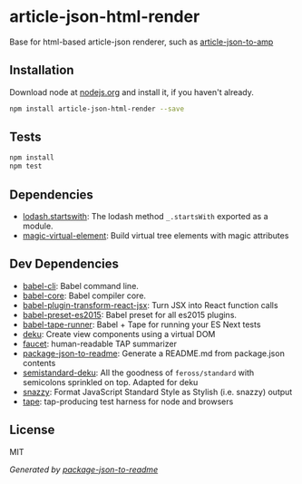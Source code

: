 # article-json-html-render 

Base for html-based article-json renderer, such as [article-json-to-amp](https://www.npmjs.com/package/article-json-to-amp)

## Installation

Download node at [nodejs.org](http://nodejs.org) and install it, if you haven't already.

```sh
npm install article-json-html-render --save
```


## Tests

```sh
npm install
npm test
```

## Dependencies

- [lodash.startswith](https://github.com/lodash/lodash): The lodash method `_.startsWith` exported as a module.
- [magic-virtual-element](https://github.com/dekujs/magic-virtual-element): Build virtual tree elements with magic attributes

## Dev Dependencies

- [babel-cli](https://github.com/babel/babel/tree/master/packages): Babel command line.
- [babel-core](https://github.com/babel/babel/tree/master/packages): Babel compiler core.
- [babel-plugin-transform-react-jsx](https://github.com/babel/babel/tree/master/packages): Turn JSX into React function calls
- [babel-preset-es2015](https://github.com/babel/babel/tree/master/packages): Babel preset for all es2015 plugins.
- [babel-tape-runner](https://github.com/wavded/babel-tape-runner): Babel + Tape for running your ES Next tests
- [deku](https://github.com/dekujs/deku): Create view components using a virtual DOM
- [faucet](https://github.com/substack/faucet): human-readable TAP summarizer
- [package-json-to-readme](https://github.com/zeke/package-json-to-readme): Generate a README.md from package.json contents
- [semistandard-deku](https://github.com/micnews/semistandard-deku): All the goodness of `feross/standard` with semicolons sprinkled on top. Adapted for deku
- [snazzy](https://github.com/feross/snazzy): Format JavaScript Standard Style as Stylish (i.e. snazzy) output
- [tape](https://github.com/substack/tape): tap-producing test harness for node and browsers


## License

MIT

_Generated by [package-json-to-readme](https://github.com/zeke/package-json-to-readme)_
